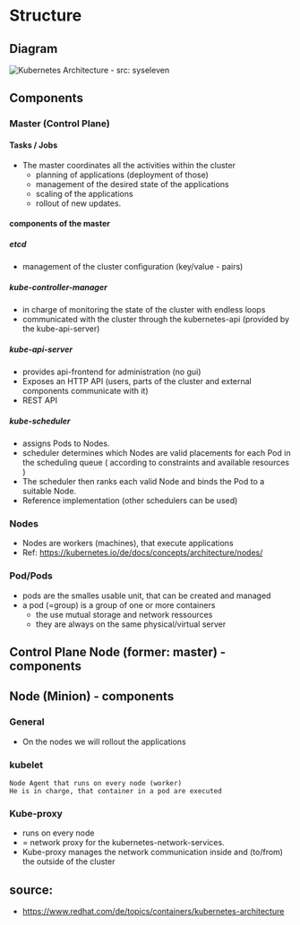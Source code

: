 # Structure

## Diagram 

![Kubernetes Architecture - src: syseleven](https://www.syseleven.de/wp-content/uploads/2020/11/syseleven-webiste-loesungen-kubernetes-modell-800x400-web.jpg)

## Components

### Master (Control Plane)

#### Tasks / Jobs

  * The master coordinates all the activities within the cluster
    * planning of applications (deployment of those)
    * management of the desired state of the applications
    * scaling of the applications 
    * rollout of new updates.

#### components of the master 

##### etcd

  * management of the cluster configuration (key/value - pairs) 
  
##### kube-controller-manager  
  
  * in charge of monitoring the state of the cluster with endless loops 
  * communicated with the cluster through the kubernetes-api (provided by the kube-api-server)

##### kube-api-server 

  * provides api-frontend for administration (no gui)
  * Exposes an HTTP API (users, parts of the cluster and external components communicate with it)
  * REST API
 
##### kube-scheduler 

  * assigns Pods to Nodes. 
  * scheduler determines which Nodes are valid placements for each Pod in the scheduling queue 
    ( according to constraints and available resources )
  * The scheduler then ranks each valid Node and binds the Pod to a suitable Node. 
  * Reference implementation (other schedulers can be used)
 
### Nodes  

  * Nodes are workers (machines), that execute applications 
  * Ref: https://kubernetes.io/de/docs/concepts/architecture/nodes/

### Pod/Pods 

  * pods are the smalles usable unit, that can be created and managed 
  * a pod (=group) is a group of one or more containers
    * the use mutual storage and network ressources   
    * they are always on the same physical/virtual server  
    
## Control Plane Node (former: master) - components 

## Node (Minion) - components 

### General 

  * On the nodes we will rollout the applications

### kubelet

```
Node Agent that runs on every node (worker)
He is in charge, that container in a pod are executed 
```

### Kube-proxy 

  * runs on every node  
  * = network proxy for the kubernetes-network-services.
  * Kube-proxy manages the network communication inside and (to/from) the outside of the cluster
 
## source: 

  * https://www.redhat.com/de/topics/containers/kubernetes-architecture

